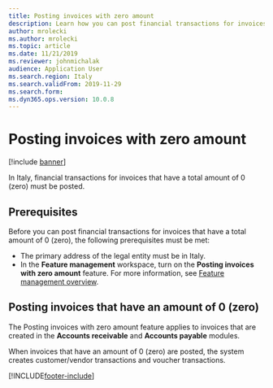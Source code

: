```yaml
---
title: Posting invoices with zero amount
description: Learn how you can post financial transactions for invoices that have an amount of 0 (zero), including an outline on posting invoices.
author: mrolecki
ms.author: mrolecki
ms.topic: article
ms.date: 11/21/2019
ms.reviewer: johnmichalak
audience: Application User
ms.search.region: Italy
ms.search.validFrom: 2019-11-29
ms.search.form: 
ms.dyn365.ops.version: 10.0.8
---
```


# Posting invoices with zero amount

[!include [banner](../../includes/banner.md)]

In Italy, financial transactions for invoices that have a total amount of 0 (zero) must be posted.

## Prerequisites

Before you can post financial transactions for invoices that have a total amount of 0 (zero), the following prerequisites must be met:

- The primary address of the legal entity must be in Italy.
- In the **Feature management** workspace, turn on the **Posting invoices with zero amount** feature. For more information, see [Feature management overview](../../../fin-ops-core/fin-ops/get-started/feature-management/feature-management-overview.md).

## Posting invoices that have an amount of 0 (zero)

The Posting invoices with zero amount feature applies to invoices that are created in the **Accounts receivable** and **Accounts payable** modules.

When invoices that have an amount of 0 (zero) are posted, the system creates customer/vendor transactions and voucher transactions.


[!INCLUDE[footer-include](../../../includes/footer-banner.md)]
